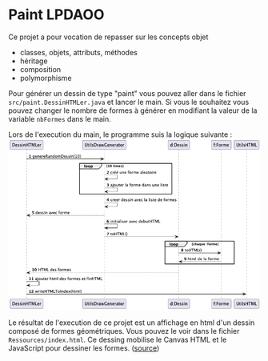 # Paint LPDAOO

Ce projet a pour vocation de repasser sur les concepts objet 
- classes, objets, attributs, méthodes
- héritage
- composition
- polymorphisme

Pour générer un dessin de type "paint" vous pouvez aller dans le fichier `src/paint.DessinHTMLer.java` et lancer le main. 
Si vous le souhaitez vous pouvez changer le nombre de formes à générer en modifiant la valeur de la variable `nbFormes` dans le main.

Lors de l'execution du main, le programme suis la logique suivante :
![Diagramme de sequence](Ressources/paint/Demo-Dessin-ToHTML_versionActuelle.png)

Le résultat de l'execution de ce projet est un affichage en html d'un dessin composé de formes géométriques. Vous pouvez le voir dans le fichier `Ressources/index.html`.
Ce dessing mobilise le Canvas HTML et le JavaScript pour dessiner les formes. ([source](https://developer.mozilla.org/en-US/docs/Web/HTML/Element/canvas))

